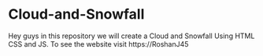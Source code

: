 # Cloud-and-Snowfall
Hey guys in this repository we will create a Cloud and Snowfall Using HTML CSS and JS. To see the website visit https://RoshanJ45
